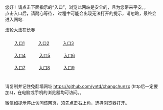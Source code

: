您好！请点击下面指示的“入口”，浏览此网站是安全的，且为您带来平安。。 <br/>
点击入口后，请耐心等待， 过程中可能会出现无法打开的提示，请忽略，最终会进入网站. </br>

法轮大法在长春<br/>
<div style="padding:10px"><a style="margin:20px" target="_blank" href="https://d3hamox660es7e.cloudfront.net/2Qpsp?taywfybr" id="ccLink1" rel="nofollow">入口1</a> <a target="_blank" style="margin:20px" href="https://d1ravmr4bb4oqv.cloudfront.net/2Qpsp?fflbffdl" id="ccLink2" rel="nofollow">入口2</a> <a style="margin:20px" target="_blank" href="https://d1gr2tj6ktb2w1.cloudfront.net/2Qpsp?vtfgkp" id="ccLink3" rel="nofollow">入口3</a></div>

<div style="padding:10px" ><a style="margin:20px" target="_blank" href="https://d3hamox660es7e.cloudfront.net/2Qpsp?taywfybr" id="ccLink4" rel="nofollow">入口4</a> <a style="margin:20px" href="https://d1ravmr4bb4oqv.cloudfront.net/2Qpsp?fflbffdl" target="_blank" id="ccLink5" rel="nofollow">入口5</a> <a style="margin:20px" href="https://d1gr2tj6ktb2w1.cloudfront.net/2Qpsp?vtfgkp" target="_blank" id="ccLink6" rel="nofollow">入口6</a></div>

<div style="padding:10px"><a style="margin:20px" target="_blank" href="https://d3hamox660es7e.cloudfront.net/2Qpsp?taywfybr" id="ccLink7" rel="nofollow">入口7</a> <a style="margin:20px" href="https://d1ravmr4bb4oqv.cloudfront.net/2Qpsp?fflbffdl" target="_blank" id="ccLink8" rel="nofollow">入口8</a> <a style="margin:20px" target="_blank" href="https://d1gr2tj6ktb2w1.cloudfront.net/2Qpsp?vtfgkp" id="ccLink9" rel="nofollow">入口9</a></div>

<br/>



请复制并记住免翻墙网址 https://github.com/yntd/changchunzx (http后一定要加s)，在电脑或手机的浏览器均可访问。。<br/>

微信如提示停止访问该网页，须先点击右上角，选择浏览器打开。
